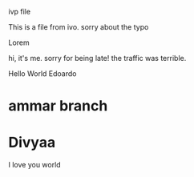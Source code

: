 
ivp file

This is a file from ivo. sorry about the typo


Lorem



hi, it's me. sorry for being late! the traffic was terrible.


Hello World Edoardo


# ammar branch

# Divyaa


I love you world


